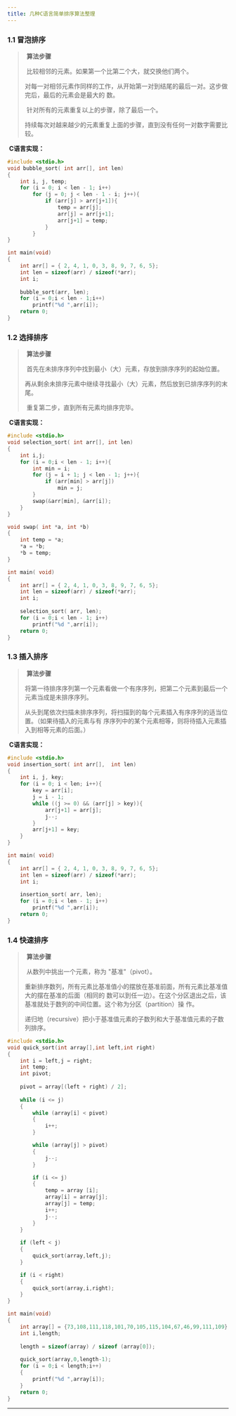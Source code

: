 ```yaml
---
title: 几种C语言简单排序算法整理
---
```


### 1.1 冒泡排序

> ​	**算法步骤**
>
> ​	比较相邻的元素。如果第一个比第二个大，就交换他们两个。
>
> ​	对每一对相邻元素作同样的工作，从开始第一对到结尾的最后一对。这步做完后，最后的元素会是最大的	数。
>
> ​	针对所有的元素重复以上的步骤，除了最后一个。
>
> ​	持续每次对越来越少的元素重复上面的步骤，直到没有任何一对数字需要比较。



​	**C语言实现：**

```c
#include <stdio.h>
void bubble_sort( int arr[], int len)
{
    int i, j, temp;
    for (i = 0; i < len - 1; i++)
        for (j = 0; j < len - 1 - i; j++){
            if (arr[j] > arr[j+1]){
                temp = arr[j];
                arr[j] = arr[j+1];
                arr[j+1] = temp;
            }
        }
}

int main(void)
{
    int arr[] = { 2, 4, 1, 0, 3, 8, 9, 7, 6, 5};
    int len = sizeof(arr) / sizeof(*arr);
    int i;
    
    bubble_sort(arr, len);
    for (i = 0;i < len - 1;i++)
        printf("%d ",arr[i]);
	return 0;
}
```





### 1.2 选择排序

> ​	**算法步骤**
>
> ​	首先在未排序序列中找到最小（大）元素，存放到排序序列的起始位置。
>
> ​	再从剩余未排序元素中继续寻找最小（大）元素，然后放到已排序序列的末尾。
>
> ​	重复第二步，直到所有元素均排序完毕。



​	**C语言实现：**

```c
#include <stdio.h>
void selection_sort( int arr[], int len)
{
    int i,j;
    for (i = 0;i < len - 1; i++){
        int min = i;
        for (j = i + 1; j < len - 1; j++){
            if (arr[min] > arr[j])
				min = j;
		}
        swap(&arr[min], &arr[i]);
    }
}

void swap( int *a, int *b)
{
    int temp = *a;
    *a = *b;
    *b = temp;
}

int main( void)
{
    int arr[] = { 2, 4, 1, 0, 3, 8, 9, 7, 6, 5};
    int len = sizeof(arr) / sizeof(*arr);
    int i;
    
    selection_sort( arr, len);
    for (i = 0;i < len - 1; i++)
        printf("%d ",arr[i]);
	return 0;
}
```





### 1.3 插入排序

> ​	**算法步骤**
>
> ​	将第一待排序序列第一个元素看做一个有序序列，把第二个元素到最后一个元素当成是未排序序列。
>
> ​	从头到尾依次扫描未排序序列，将扫描到的每个元素插入有序序列的适当位置。（如果待插入的元素与有	序序列中的某个元素相等，则将待插入元素插入到相等元素的后面。）



​	**C语言实现：**

```c
#include <stdio.h>
void insertion_sort( int arr[],  int len)
{
    int i, j, key;
    for (i = 0; i < len; i++){
        key = arr[i];
        j = i - 1;
        while ((j >= 0) && (arr[j] > key)){
			arr[j+1] = arr[j];
            j--;
        }
        arr[j+1] = key;
    }
}

int main( void)
{
    int arr[] = { 2, 4, 1, 0, 3, 8, 9, 7, 6, 5};
    int len = sizeof(arr) / sizeof(*arr);
    int i;
    
    insertion_sort( arr, len);
    for (i = 0;i < len - 1; i++)
        printf("%d ",arr[i]);
	return 0;
}
```





### 1.4 快速排序

> ​	**算法步骤**
>
> ​	从数列中挑出一个元素，称为 "基准"（pivot）。
>
> ​	重新排序数列，所有元素比基准值小的摆放在基准前面，所有元素比基准值大的摆在基准的后面（相同的	数可以到任一边）。在这个分区退出之后，该基准就处于数列的中间位置。这个称为分区（partition）操	作。
>
> ​	递归地（recursive）把小于基准值元素的子数列和大于基准值元素的子数列排序。



```c
#include <stdio.h>
void quick_sort(int array[],int left,int right)
{
	int i = left,j = right;
	int temp;
	int pivot;
	
	pivot = array[(left + right) / 2];
	
	while (i <= j)
	{
		while (array[i] < pivot)
		{
			i++;
		}

		while (array[j] > pivot)
		{
			j--;
		}

		if (i <= j)
		{
			temp = array [i];
			array[i] = array[j];
			array[j] = temp;
			i++;
			j--;
		}
	}
 
	if (left < j)
	{
		quick_sort(array,left,j);
	}

	if (i < right)
	{
		quick_sort(array,i,right);
	}
}

int main(void)
{
	int array[] = {73,108,111,118,101,70,105,115,104,67,46,99,111,109};
	int i,length;
	
	length = sizeof(array) / sizeof (array[0]);
	
	quick_sort(array,0,length-1);
	for (i = 0;i < length;i++)
	{
		printf("%d ",array[i]);
	}
	return 0;
}
```



------


